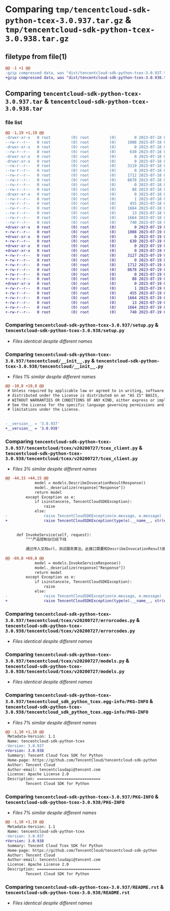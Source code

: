 # Comparing `tmp/tencentcloud-sdk-python-tcex-3.0.937.tar.gz` & `tmp/tencentcloud-sdk-python-tcex-3.0.938.tar.gz`

## filetype from file(1)

```diff
@@ -1 +1 @@
-gzip compressed data, was "dist/tencentcloud-sdk-python-tcex-3.0.937.tar", last modified: Tue Jul 18 00:31:32 2023, max compression
+gzip compressed data, was "dist/tencentcloud-sdk-python-tcex-3.0.938.tar", last modified: Wed Jul 19 00:48:57 2023, max compression
```

## Comparing `tencentcloud-sdk-python-tcex-3.0.937.tar` & `tencentcloud-sdk-python-tcex-3.0.938.tar`

### file list

```diff
@@ -1,19 +1,19 @@
-drwxr-xr-x   0 root         (0) root         (0)        0 2023-07-18 00:31:32.000000 tencentcloud-sdk-python-tcex-3.0.937/
--rw-r--r--   0 root         (0) root         (0)     1008 2023-07-18 00:31:32.000000 tencentcloud-sdk-python-tcex-3.0.937/setup.py
-drwxr-xr-x   0 root         (0) root         (0)        0 2023-07-18 00:31:32.000000 tencentcloud-sdk-python-tcex-3.0.937/tencentcloud/
--rw-r--r--   0 root         (0) root         (0)      630 2023-07-18 00:31:32.000000 tencentcloud-sdk-python-tcex-3.0.937/tencentcloud/__init__.py
-drwxr-xr-x   0 root         (0) root         (0)        0 2023-07-18 00:31:32.000000 tencentcloud-sdk-python-tcex-3.0.937/tencentcloud/tcex/
-drwxr-xr-x   0 root         (0) root         (0)        0 2023-07-18 00:31:32.000000 tencentcloud-sdk-python-tcex-3.0.937/tencentcloud/tcex/v20200727/
--rw-r--r--   0 root         (0) root         (0)     3119 2023-07-18 00:31:32.000000 tencentcloud-sdk-python-tcex-3.0.937/tencentcloud/tcex/v20200727/tcex_client.py
--rw-r--r--   0 root         (0) root         (0)        0 2023-07-18 00:31:32.000000 tencentcloud-sdk-python-tcex-3.0.937/tencentcloud/tcex/v20200727/__init__.py
--rw-r--r--   0 root         (0) root         (0)     1712 2023-07-18 00:31:32.000000 tencentcloud-sdk-python-tcex-3.0.937/tencentcloud/tcex/v20200727/errorcodes.py
--rw-r--r--   0 root         (0) root         (0)     8678 2023-07-18 00:31:32.000000 tencentcloud-sdk-python-tcex-3.0.937/tencentcloud/tcex/v20200727/models.py
--rw-r--r--   0 root         (0) root         (0)        0 2023-07-18 00:31:32.000000 tencentcloud-sdk-python-tcex-3.0.937/tencentcloud/tcex/__init__.py
--rw-r--r--   0 root         (0) root         (0)       88 2023-07-18 00:31:32.000000 tencentcloud-sdk-python-tcex-3.0.937/setup.cfg
-drwxr-xr-x   0 root         (0) root         (0)        0 2023-07-18 00:31:32.000000 tencentcloud-sdk-python-tcex-3.0.937/tencentcloud_sdk_python_tcex.egg-info/
--rw-r--r--   0 root         (0) root         (0)        1 2023-07-18 00:31:32.000000 tencentcloud-sdk-python-tcex-3.0.937/tencentcloud_sdk_python_tcex.egg-info/dependency_links.txt
--rw-r--r--   0 root         (0) root         (0)      455 2023-07-18 00:31:32.000000 tencentcloud-sdk-python-tcex-3.0.937/tencentcloud_sdk_python_tcex.egg-info/SOURCES.txt
--rw-r--r--   0 root         (0) root         (0)     1664 2023-07-18 00:31:32.000000 tencentcloud-sdk-python-tcex-3.0.937/tencentcloud_sdk_python_tcex.egg-info/PKG-INFO
--rw-r--r--   0 root         (0) root         (0)       13 2023-07-18 00:31:32.000000 tencentcloud-sdk-python-tcex-3.0.937/tencentcloud_sdk_python_tcex.egg-info/top_level.txt
--rw-r--r--   0 root         (0) root         (0)     1664 2023-07-18 00:31:32.000000 tencentcloud-sdk-python-tcex-3.0.937/PKG-INFO
--rw-r--r--   0 root         (0) root         (0)      740 2023-07-18 00:31:32.000000 tencentcloud-sdk-python-tcex-3.0.937/README.rst
+drwxr-xr-x   0 root         (0) root         (0)        0 2023-07-19 00:48:57.000000 tencentcloud-sdk-python-tcex-3.0.938/
+-rw-r--r--   0 root         (0) root         (0)     1008 2023-07-19 00:48:57.000000 tencentcloud-sdk-python-tcex-3.0.938/setup.py
+drwxr-xr-x   0 root         (0) root         (0)        0 2023-07-19 00:48:57.000000 tencentcloud-sdk-python-tcex-3.0.938/tencentcloud/
+-rw-r--r--   0 root         (0) root         (0)      630 2023-07-19 00:48:57.000000 tencentcloud-sdk-python-tcex-3.0.938/tencentcloud/__init__.py
+drwxr-xr-x   0 root         (0) root         (0)        0 2023-07-19 00:48:57.000000 tencentcloud-sdk-python-tcex-3.0.938/tencentcloud/tcex/
+drwxr-xr-x   0 root         (0) root         (0)        0 2023-07-19 00:48:57.000000 tencentcloud-sdk-python-tcex-3.0.938/tencentcloud/tcex/v20200727/
+-rw-r--r--   0 root         (0) root         (0)     3127 2023-07-19 00:48:57.000000 tencentcloud-sdk-python-tcex-3.0.938/tencentcloud/tcex/v20200727/tcex_client.py
+-rw-r--r--   0 root         (0) root         (0)        0 2023-07-19 00:48:57.000000 tencentcloud-sdk-python-tcex-3.0.938/tencentcloud/tcex/v20200727/__init__.py
+-rw-r--r--   0 root         (0) root         (0)     1712 2023-07-19 00:48:57.000000 tencentcloud-sdk-python-tcex-3.0.938/tencentcloud/tcex/v20200727/errorcodes.py
+-rw-r--r--   0 root         (0) root         (0)     8678 2023-07-19 00:48:57.000000 tencentcloud-sdk-python-tcex-3.0.938/tencentcloud/tcex/v20200727/models.py
+-rw-r--r--   0 root         (0) root         (0)        0 2023-07-19 00:48:57.000000 tencentcloud-sdk-python-tcex-3.0.938/tencentcloud/tcex/__init__.py
+-rw-r--r--   0 root         (0) root         (0)       88 2023-07-19 00:48:57.000000 tencentcloud-sdk-python-tcex-3.0.938/setup.cfg
+drwxr-xr-x   0 root         (0) root         (0)        0 2023-07-19 00:48:57.000000 tencentcloud-sdk-python-tcex-3.0.938/tencentcloud_sdk_python_tcex.egg-info/
+-rw-r--r--   0 root         (0) root         (0)        1 2023-07-19 00:48:57.000000 tencentcloud-sdk-python-tcex-3.0.938/tencentcloud_sdk_python_tcex.egg-info/dependency_links.txt
+-rw-r--r--   0 root         (0) root         (0)      455 2023-07-19 00:48:57.000000 tencentcloud-sdk-python-tcex-3.0.938/tencentcloud_sdk_python_tcex.egg-info/SOURCES.txt
+-rw-r--r--   0 root         (0) root         (0)     1664 2023-07-19 00:48:57.000000 tencentcloud-sdk-python-tcex-3.0.938/tencentcloud_sdk_python_tcex.egg-info/PKG-INFO
+-rw-r--r--   0 root         (0) root         (0)       13 2023-07-19 00:48:57.000000 tencentcloud-sdk-python-tcex-3.0.938/tencentcloud_sdk_python_tcex.egg-info/top_level.txt
+-rw-r--r--   0 root         (0) root         (0)     1664 2023-07-19 00:48:57.000000 tencentcloud-sdk-python-tcex-3.0.938/PKG-INFO
+-rw-r--r--   0 root         (0) root         (0)      740 2023-07-19 00:48:57.000000 tencentcloud-sdk-python-tcex-3.0.938/README.rst
```

### Comparing `tencentcloud-sdk-python-tcex-3.0.937/setup.py` & `tencentcloud-sdk-python-tcex-3.0.938/setup.py`

 * *Files identical despite different names*

### Comparing `tencentcloud-sdk-python-tcex-3.0.937/tencentcloud/__init__.py` & `tencentcloud-sdk-python-tcex-3.0.938/tencentcloud/__init__.py`

 * *Files 1% similar despite different names*

```diff
@@ -10,8 +10,8 @@
 # Unless required by applicable law or agreed to in writing, software
 # distributed under the License is distributed on an "AS IS" BASIS,
 # WITHOUT WARRANTIES OR CONDITIONS OF ANY KIND, either express or implied.
 # See the License for the specific language governing permissions and
 # limitations under the License.
 
 
-__version__ = '3.0.937'
+__version__ = '3.0.938'
```

### Comparing `tencentcloud-sdk-python-tcex-3.0.937/tencentcloud/tcex/v20200727/tcex_client.py` & `tencentcloud-sdk-python-tcex-3.0.938/tencentcloud/tcex/v20200727/tcex_client.py`

 * *Files 3% similar despite different names*

```diff
@@ -44,15 +44,15 @@
             model = models.DescribeInvocationResultResponse()
             model._deserialize(response["Response"])
             return model
         except Exception as e:
             if isinstance(e, TencentCloudSDKException):
                 raise
             else:
-                raise TencentCloudSDKException(e.message, e.message)
+                raise TencentCloudSDKException(type(e).__name__, str(e))
 
 
     def InvokeService(self, request):
         """产品控制台已经下线
 
         通过传入文档url，测试服务算法。此接口需要和DescribeInvocationResult接口配置使用，该接口使用InvokeService返回的RequestId作为InvokeId参数，用于查询调用结果。
 
@@ -69,8 +69,8 @@
             model = models.InvokeServiceResponse()
             model._deserialize(response["Response"])
             return model
         except Exception as e:
             if isinstance(e, TencentCloudSDKException):
                 raise
             else:
-                raise TencentCloudSDKException(e.message, e.message)
+                raise TencentCloudSDKException(type(e).__name__, str(e))
```

### Comparing `tencentcloud-sdk-python-tcex-3.0.937/tencentcloud/tcex/v20200727/errorcodes.py` & `tencentcloud-sdk-python-tcex-3.0.938/tencentcloud/tcex/v20200727/errorcodes.py`

 * *Files identical despite different names*

### Comparing `tencentcloud-sdk-python-tcex-3.0.937/tencentcloud/tcex/v20200727/models.py` & `tencentcloud-sdk-python-tcex-3.0.938/tencentcloud/tcex/v20200727/models.py`

 * *Files identical despite different names*

### Comparing `tencentcloud-sdk-python-tcex-3.0.937/tencentcloud_sdk_python_tcex.egg-info/PKG-INFO` & `tencentcloud-sdk-python-tcex-3.0.938/tencentcloud_sdk_python_tcex.egg-info/PKG-INFO`

 * *Files 7% similar despite different names*

```diff
@@ -1,10 +1,10 @@
 Metadata-Version: 1.1
 Name: tencentcloud-sdk-python-tcex
-Version: 3.0.937
+Version: 3.0.938
 Summary: Tencent Cloud Tcex SDK for Python
 Home-page: https://github.com/TencentCloud/tencentcloud-sdk-python
 Author: Tencent Cloud
 Author-email: tencentcloudapi@tencent.com
 License: Apache License 2.0
 Description: ============================
         Tencent Cloud SDK for Python
```

### Comparing `tencentcloud-sdk-python-tcex-3.0.937/PKG-INFO` & `tencentcloud-sdk-python-tcex-3.0.938/PKG-INFO`

 * *Files 7% similar despite different names*

```diff
@@ -1,10 +1,10 @@
 Metadata-Version: 1.1
 Name: tencentcloud-sdk-python-tcex
-Version: 3.0.937
+Version: 3.0.938
 Summary: Tencent Cloud Tcex SDK for Python
 Home-page: https://github.com/TencentCloud/tencentcloud-sdk-python
 Author: Tencent Cloud
 Author-email: tencentcloudapi@tencent.com
 License: Apache License 2.0
 Description: ============================
         Tencent Cloud SDK for Python
```

### Comparing `tencentcloud-sdk-python-tcex-3.0.937/README.rst` & `tencentcloud-sdk-python-tcex-3.0.938/README.rst`

 * *Files identical despite different names*


